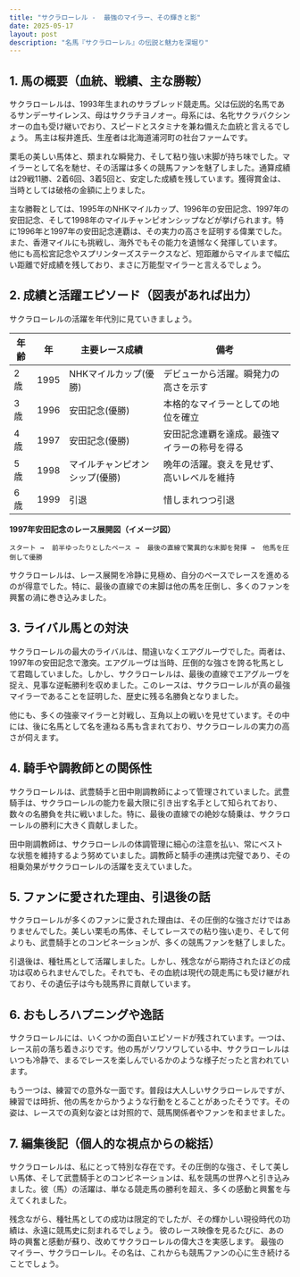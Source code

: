 ```yaml
---
title: "サクラローレル -  最強のマイラー、その輝きと影"
date: 2025-05-17
layout: post
description: "名馬『サクラローレル』の伝説と魅力を深堀り"
---
```


## 1. 馬の概要（血統、戦績、主な勝鞍）

サクラローレルは、1993年生まれのサラブレッド競走馬。父は伝説的名馬であるサンデーサイレンス、母はサクラチヨノオー。母系には、名牝サクラバクシンオーの血も受け継いでおり、スピードとスタミナを兼ね備えた血統と言えるでしょう。  馬主は桜井進氏、生産者は北海道浦河町の社台ファームです。

栗毛の美しい馬体と、類まれな瞬発力、そして粘り強い末脚が持ち味でした。マイラーとして名を馳せ、その活躍は多くの競馬ファンを魅了しました。通算成績は29戦11勝、2着6回、3着5回と、安定した成績を残しています。獲得賞金は、当時としては破格の金額に上りました。

主な勝鞍としては、1995年のNHKマイルカップ、1996年の安田記念、1997年の安田記念、そして1998年のマイルチャンピオンシップなどが挙げられます。特に1996年と1997年の安田記念連覇は、その実力の高さを証明する偉業でした。また、香港マイルにも挑戦し、海外でもその能力を遺憾なく発揮しています。  他にも高松宮記念やスプリンターズステークスなど、短距離からマイルまで幅広い距離で好成績を残しており、まさに万能型マイラーと言えるでしょう。


## 2. 成績と活躍エピソード（図表があれば出力）

サクラローレルの活躍を年代別に見ていきましょう。

| 年齢 | 年 | 主要レース成績 | 備考 |
|---|---|---|---|
| 2歳 | 1995 |  NHKマイルカップ(優勝) | デビューから活躍。瞬発力の高さを示す |
| 3歳 | 1996 | 安田記念(優勝) |  本格的なマイラーとしての地位を確立 |
| 4歳 | 1997 | 安田記念(優勝) | 安田記念連覇を達成。最強マイラーの称号を得る |
| 5歳 | 1998 | マイルチャンピオンシップ(優勝) |  晩年の活躍。衰えを見せず、高いレベルを維持 |
| 6歳 | 1999 |  引退 |  惜しまれつつ引退 |


**1997年安田記念のレース展開図（イメージ図）**

```
スタート →  前半ゆったりとしたペース →  最後の直線で驚異的な末脚を発揮 →  他馬を圧倒して優勝
```

サクラローレルは、レース展開を冷静に見極め、自分のペースでレースを進めるのが得意でした。特に、最後の直線での末脚は他の馬を圧倒し、多くのファンを興奮の渦に巻き込みました。


## 3. ライバル馬との対決

サクラローレルの最大のライバルは、間違いなくエアグルーヴでした。両者は、1997年の安田記念で激突。エアグルーヴは当時、圧倒的な強さを誇る牝馬として君臨していました。しかし、サクラローレルは、最後の直線でエアグルーヴを捉え、見事な逆転勝利を収めました。このレースは、サクラローレルが真の最強マイラーであることを証明した、歴史に残る名勝負となりました。

他にも、多くの強豪マイラーと対戦し、互角以上の戦いを見せています。その中には、後に名馬として名を連ねる馬も含まれており、サクラローレルの実力の高さが伺えます。


## 4. 騎手や調教師との関係性

サクラローレルは、武豊騎手と田中剛調教師によって管理されていました。武豊騎手は、サクラローレルの能力を最大限に引き出す名手として知られており、数々の名勝負を共に戦いました。特に、最後の直線での絶妙な騎乗は、サクラローレルの勝利に大きく貢献しました。

田中剛調教師は、サクラローレルの体調管理に細心の注意を払い、常にベストな状態を維持するよう努めていました。調教師と騎手の連携は完璧であり、その相乗効果がサクラローレルの活躍を支えていました。


## 5. ファンに愛された理由、引退後の話

サクラローレルが多くのファンに愛された理由は、その圧倒的な強さだけではありませんでした。美しい栗毛の馬体、そしてレースでの粘り強い走り、そして何よりも、武豊騎手とのコンビネーションが、多くの競馬ファンを魅了しました。

引退後は、種牡馬として活躍しました。しかし、残念ながら期待されたほどの成功は収められませんでした。それでも、その血統は現代の競走馬にも受け継がれており、その遺伝子は今も競馬界に貢献しています。


## 6. おもしろハプニングや逸話

サクラローレルには、いくつかの面白いエピソードが残されています。一つは、レース前の落ち着きぶりです。他の馬がソワソワしている中、サクラローレルはいつも冷静で、まるでレースを楽しんでいるかのような様子だったと言われています。

もう一つは、練習での意外な一面です。普段は大人しいサクラローレルですが、練習では時折、他の馬をからかうような行動をとることがあったそうです。その姿は、レースでの真剣な姿とは対照的で、競馬関係者やファンを和ませました。


## 7. 編集後記（個人的な視点からの総括）

サクラローレルは、私にとって特別な存在です。その圧倒的な強さ、そして美しい馬体、そして武豊騎手とのコンビネーションは、私を競馬の世界へと引き込みました。彼（馬）の活躍は、単なる競走馬の勝利を超え、多くの感動と興奮を与えてくれました。

残念ながら、種牡馬としての成功は限定的でしたが、その輝かしい現役時代の功績は、永遠に競馬史に刻まれるでしょう。  彼のレース映像を見るたびに、あの時の興奮と感動が蘇り、改めてサクラローレルの偉大さを実感します。  最強のマイラー、サクラローレル。その名は、これからも競馬ファンの心に生き続けることでしょう。
